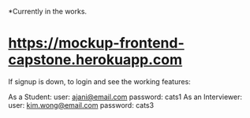 *Currently in the works.

# https://mockup-frontend-capstone.herokuapp.com
If signup is down, to login and see the working features:

As a Student:
user: ajani@email.com password: cats1
As an Interviewer:
user: kim.wong@email.com password: cats3

